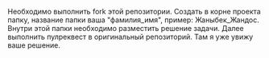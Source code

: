 Необходимо выполнить fork этой репозитории. Создать в корне проекта папку, название папки ваша "фамилия_имя", пример: Жаныбек_Жандос. 
Внутри этой папки необходимо разместить решение задачи. Далее выполнить пулреквест в оригинальный репозиторий. Там я уже увижу ваше решение.
